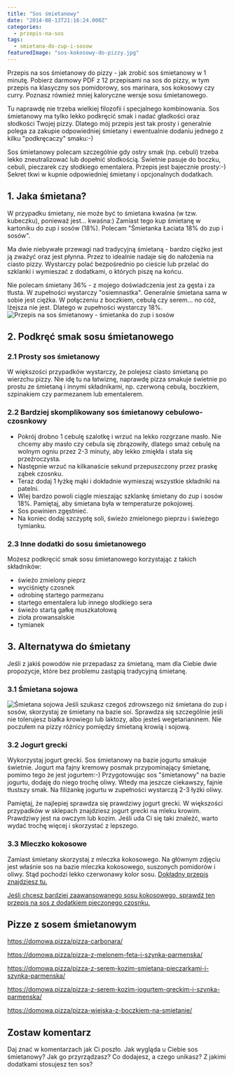 ```yaml
---
title: "Sos śmietanowy"
date: "2014-08-13T21:16:24.000Z"
categories: 
  - przepis-na-sos
tags: 
  - smietana-do-zup-i-sosow
featuredImage: "sos-kokosowy-do-pizzy.jpg"
---
```


Przepis na sos śmietanowy do pizzy - jak zrobić sos śmietanowy w 1 minutę. Pobierz darmowy PDF z 12 przepisami na sos do pizzy, w tym przepis na klasyczny sos pomidorowy, sos marinara, sos kokosowy czy curry. Poznasz również mniej kaloryczne wersje sosu śmietanowego.

Tu naprawdę nie trzeba wielkiej filozofii i specjalnego kombinowania. Sos śmietanowy ma tylko lekko podkręcić smak i nadać gładkości oraz słodkości Twojej pizzy. Dlatego mój przepis jest tak prosty i generalnie polega za zakupie odpowiedniej śmietany i ewentualnie dodaniu jednego z kilku "podkręcaczy" smaku:-)

Sos śmietanowy polecam szczególnie gdy ostry smak (np. cebuli) trzeba lekko zneutralizować lub dopełnić słodkością. Świetnie pasuje do boczku, cebuli, pieczarek czy słodkiego ementalera. Przepis jest bajecznie prosty:-) Sekret tkwi w kupnie odpowiedniej śmietany i opcjonalnych dodatkach.

## 1\. Jaka śmietana?

W przypadku śmietany, nie może być to śmietana kwaśna (w tzw. kubeczku), ponieważ jest... kwaśna:) Zamiast tego kup śmietanę w kartoniku do zup i sosów (18%). Polecam "Śmietanka Łaciata 18% do zup i sosów".

Ma dwie niebywałe przewagi nad tradycyjną śmietaną - bardzo ciężko jest ją zważyć oraz jest płynna. Przez to idealnie nadaje się do nałożenia na ciasto pizzy. Wystarczy polać bezpośrednio po cieście lub przelać do szklanki i wymieszać z dodatkami, o których piszę na końcu.

Nie polecam śmietany 36% - z mojego doświadczenia jest za gęsta i za tłusta. W zupełności wystarczy "osiemnastka". Generalnie śmietana sama w sobie jest ciężka. W połączeniu z boczkiem, cebulą czy serem... no cóż, lżejsza nie jest. Dlatego w zupełności wystarczy 18%. ![Przepis na sos śmietanowy - śmietanka do zup i sosów](przepis-na-sos-smietanowy-smietanka-laciata-18-do-zup-i-sosow-250ml-Full-300x300.jpg)

## 2\. Podkręć smak sosu śmietanowego

### 2.1 Prosty sos śmietanowy

W większości przypadków wystarczy, że polejesz ciasto śmietaną po wierzchu pizzy. Nie idę tu na łatwiznę, naprawdę pizza smakuje świetnie po prostu ze śmietaną i innymi składnikami, np. czerwoną cebulą, boczkiem, szpinakiem czy parmezanem lub ementalerem.

### 2.2 Bardziej skomplikowany sos śmietanowy cebulowo-czosnkowy

- Pokrój drobno 1 cebulę szalotkę i wrzuć na lekko rozgrzane masło. Nie chcemy aby masło czy cebula się zbrązowiły, dlatego smaż cebulę na wolnym ogniu przez 2-3 minuty, aby lekko zmiękła i stała się przeźroczysta.
- Następnie wrzuć na kilkanaście sekund przepuszczony przez praskę ząbek czosnku.
- Teraz dodaj 1 łyżkę mąki i dokładnie wymieszaj wszystkie składniki na patelni.
- Wlej bardzo powoli ciągle mieszając szklankę śmietany do zup i sosów 18%. Pamiętaj, aby śmietana była w temperaturze pokojowej.
- Sos powinien zgęstnieć.
- Na koniec dodaj szczyptę soli, świeżo zmielonego pieprzu i świeżego tymianku.

### 2.3 Inne dodatki do sosu śmietanowego

Możesz podkręcić smak sosu śmietanowego korzystając z takich składników:

- świeżo zmielony pieprz
- wyciśnięty czosnek
- odrobinę startego parmezanu
- startego ementalera lub innego słodkiego sera
- świeżo startą gałkę muszkatołową
- zioła prowansalskie
- tymianek

## 3\. Alternatywa do śmietany

Jeśli z jakiś powodów nie przepadasz za śmietaną, mam dla Ciebie dwie propozycje, które bez problemu zastąpią tradycyjną śmietanę.

### 3.1 Śmietana sojowa

 ![Śmietana sojowa](smietana-sojowa-243x300.jpg) Jeśli szukasz czegoś zdrowszego niż śmietana do zup i sosów, skorzystaj ze śmietany na bazie soi. Sprawdza się szczególnie jeśli nie tolerujesz białka krowiego lub laktozy, albo jesteś wegetarianinem. Nie poczułem na pizzy różnicy pomiędzy śmietaną krowią i sojową.

### 3.2 Jogurt grecki

Wykorzystaj jogurt grecki. Sos śmietanowy na bazie jogurtu smakuje świetnie. Jogurt ma fajny kremowy posmak przypominający śmietanę, pomimo tego że jest jogurtem:-) Przygotowując sos "śmietanowy" na bazie jogurtu, dodaję do niego trochę oliwy. Wtedy ma jeszcze ciekawszy, fajnie tłustszy smak. Na filiżankę jogurtu w zupełności wystarczą 2-3 łyżki oliwy.

Pamiętaj, że najlepiej sprawdza się prawdziwy jogurt grecki. W większości przypadków w sklepach znajdziesz jogurt grecki na mleku krowim. Prawdziwy jest na owczym lub kozim. Jeśli uda Ci się taki znaleźć, warto wydać trochę więcej i skorzystać z lepszego.

### 3.3 Mleczko kokosowe

Zamiast śmietany skorzystaj z mleczka kokosowego. Na głównym zdjęciu jest właśnie sos na bazie mleczka kokosowego, suszonych pomidorów i oliwy. Stąd pochodzi lekko czerwonawy kolor sosu. <a href="/sos-kokosowy-z-suszonych-pomidorow">Dokładny przepis znajdziesz tu.</a>

<a href="/sos-kokosowy/">Jeśli chcesz bardziej zaawansowanego sosu kokosowego, sprawdź ten przepis na sos z dodatkiem pieczonego czosnku.</a>

## Pizze z sosem śmietanowym

https://domowa.pizza/pizza-carbonara/

https://domowa.pizza/pizza-z-melonem-feta-i-szynka-parmenska/

https://domowa.pizza/pizza-z-serem-kozim-smietana-pieczarkami-i-szynka-parmenska/

https://domowa.pizza/pizza-z-serem-kozim-jogurtem-greckim-i-szynka-parmenska/

https://domowa.pizza/pizza-wiejska-z-boczkiem-na-smietanie/

## Zostaw komentarz

Daj znać w komentarzach jak Ci poszło. Jak wygląda u Ciebie sos śmietanowy? Jak go przyrządzasz? Co dodajesz, a czego unikasz? Z jakimi dodatkami stosujesz ten sos?
